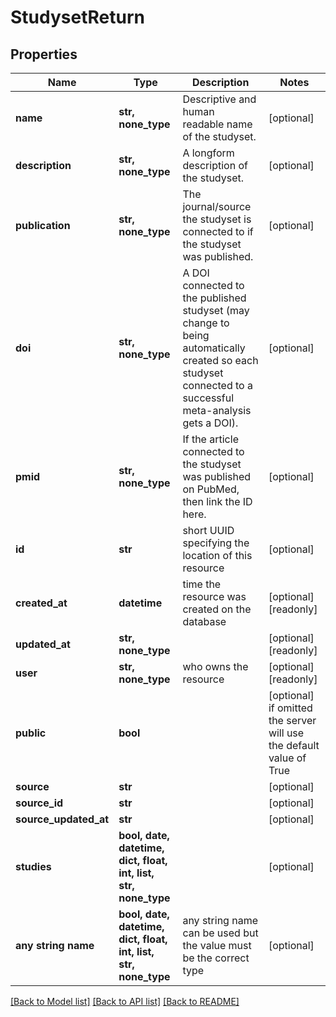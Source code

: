 # StudysetReturn


## Properties
Name | Type | Description | Notes
------------ | ------------- | ------------- | -------------
**name** | **str, none_type** | Descriptive and human readable name of the studyset. | [optional] 
**description** | **str, none_type** | A longform description of the studyset. | [optional] 
**publication** | **str, none_type** | The journal/source the studyset is connected to if the studyset was published. | [optional] 
**doi** | **str, none_type** | A DOI connected to the published studyset (may change to being automatically created so each studyset connected to a successful meta-analysis gets a DOI). | [optional] 
**pmid** | **str, none_type** | If the article connected to the studyset was published on PubMed, then link the ID here. | [optional] 
**id** | **str** | short UUID specifying the location of this resource | [optional] 
**created_at** | **datetime** | time the resource was created on the database | [optional] [readonly] 
**updated_at** | **str, none_type** |  | [optional] [readonly] 
**user** | **str, none_type** | who owns the resource | [optional] [readonly] 
**public** | **bool** |  | [optional]  if omitted the server will use the default value of True
**source** | **str** |  | [optional] 
**source_id** | **str** |  | [optional] 
**source_updated_at** | **str** |  | [optional] 
**studies** | **bool, date, datetime, dict, float, int, list, str, none_type** |  | [optional] 
**any string name** | **bool, date, datetime, dict, float, int, list, str, none_type** | any string name can be used but the value must be the correct type | [optional]

[[Back to Model list]](../README.md#documentation-for-models) [[Back to API list]](../README.md#documentation-for-api-endpoints) [[Back to README]](../README.md)


